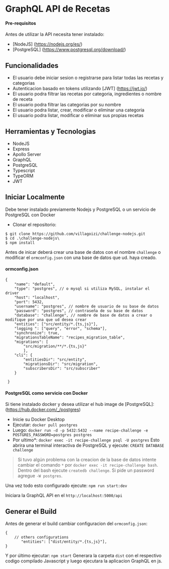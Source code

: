 # GraphQL API de Recetas
#### Pre-requisitos
Antes de utilizar la API necesita tener instalado:
- [NodeJS] (https://nodejs.org/es/)
- [PostgreSQL] (https://www.postgresql.org/download/)


## Funcionalidades
* El usuario debe iniciar sesion o registrarse para listar todas las recetas y categorias
* Autenticacion basado en tokens utilizando [JWT] (https://jwt.io/)
* El usuario podra filtrar las recetas por categoria, ingredientes o nombre de receta
* El usuario podra filtrar las categorias por su nombre
* El usuario podra listar, crear, modificar o eliminar una categoria
* El usuario podra listar, modificar o eliminar sus propias recetas


## Herramientas y Tecnologias
- NodeJS
- Express
- Apollo Server
- GraphQL
- PostgreSQL
- Typescript
- TypeORM
- JWT

## Iniciar Localmente
Debe tener instalado previamente Nodejs y PostgreSQL o un servicio de PostgreSQL con Docker
- Clonar el repositorio:
```
$ git clone https://github.com/villagoizi/challenge-nodejs.git
$ cd .\challenge-nodejs\
$ npm install
```

Antes de inicar deberá crear una base de datos con el nombre `challenge` o modificar el `ormconfig.json` con una base de datos que ud. haya creado.

#### ormconfig.json
```
{
    "name": "default",
    "type": "postgres", // o mysql si utiliza MySQL, instalar el driver
    "host": "localhost",
    "port": 5432,
    "username": "postgres", // nombre de usuario de su base de datos
    "password": "postgres", // contraseña de su base de datos
    "database": "challenge", // nombre de base de datos a crear o modifique por una que ud desea crear
    "entities": ["src/entity/*.{ts,js}"],
    "logging ": ["query", "error", "schema"],
    "synchronize": true,
    "migrationsTableName": "recipes_migration_table",
    "migrations": [
        "src/migration/**/*.{ts,js}"
        ],
    "cli": {
        "entitiesDir": "src/entity",
        "migrationsDir": "src/migration",
        "subscribersDir": "src/subscriber"
    }
       
 }
```
#### PostgreSQL como servicio con Docker
Si tiene instalado docker y desea utilizar el hub image de [PostgreSQL]: (https://hub.docker.com/_/postgres)

- Inicie su Docker Desktop
- Ejecutar: 
`docker pull postgres`
- Luego:
`docker run -d -p 5432:5432 --name recipe-challenge -e POSTGRES_PASSWORD=postgres postgres`
- Por ultimo*: 
`docker exec -it recipe-challenge psql -U postgres`
Esto abrira una terminal interactiva de PostgreSQL y ejecute:
`CREATE DATABASE challenge`

> Si tuvo algún problema con la creacion de la base de datos intente cambiar el comando `*` por `docker exec -it recipe-challenge bash`. Dentro del bash ejecute `createdb challenge`. Si pide un password agregue `-W postgres`.

Una vez todo esto configurado ejecute:
`npm run start:dev`

Iniciara la GraphQL API en el `http://localhost:5000/api`

## Generar el Build
Antes de generar el build cambiar configuracion del `ormconfig.json`:

```
{
    // others configurations
       "entities": ["dist/entity/*.{ts,js}"],
}
```

Y por último ejecutar:
`npm start`
Generara la carpeta `dist` con el respectivo codigo compilado Javascript y luego ejecutara la aplicacion GraphQL en js.
